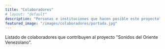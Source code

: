 ```yaml
---
title: "Colaboradores"
# layout: "default"
description: "Personas e instituciones que hacen posible este proyecto"
featured_image: "/images/colaboradores/portada.jpg"
---
```


Listado de colaboradores que contribuyen al proyecto "Sonidos del Oriente Venezolano".